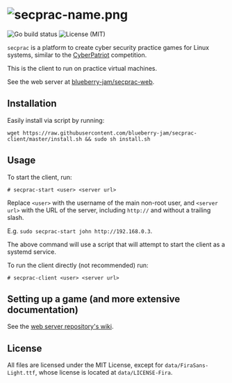 # ![secprac-name.png](https://directory.theohenson.com/file/img/secprac-name.png)
![Go build status](https://github.com/blueberry-jam/secprac-client/workflows/Go/badge.svg) ![License (MIT)](https://img.shields.io/github/license/blueberry-jam/secprac-client)

`secprac` is a platform to create cyber security practice games for Linux systems, similar to the [CyberPatriot](https://www.uscyberpatriot.org/) competition.

This is the client to run on practice virtual machines.

See the web server at [blueberry-jam/secprac-web](https://github.com/blueberry-jam/secprac-web).

## Installation

Easily install via script by running:

```
wget https://raw.githubusercontent.com/blueberry-jam/secprac-client/master/install.sh && sudo sh install.sh
```

## Usage

To start the client, run:

```
# secprac-start <user> <server url>
```

Replace `<user>` with the username of the main non-root user, and `<server url>` with the URL of the server, including `http://` and without a trailing slash.

E.g. `sudo secprac-start john http://192.168.0.3`.

The above command will use a script that will attempt to start the client as a systemd service.

To run the client directly (not recommended) run:

```
# secprac-client <user> <server url>
```

## Setting up a game (and more extensive documentation)

See the [web server repository's wiki](https://github.com/blueberry-jam/secprac-web/wiki).

## License

All files are licensed under the MIT License, except for `data/FiraSans-Light.ttf`, whose license is located at `data/LICENSE-Fira`.
